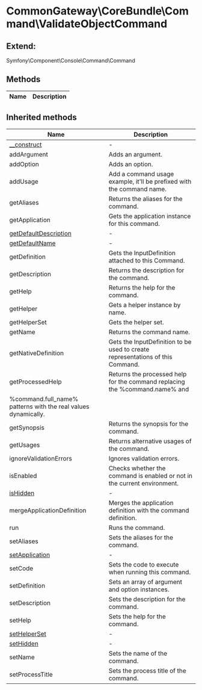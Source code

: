 # CommonGateway\CoreBundle\Command\ValidateObjectCommand  





## Extend:

Symfony\Component\Console\Command\Command

## Methods

| Name | Description |
|------|-------------|

## Inherited methods

| Name | Description |
|------|-------------|
| [__construct](https://secure.php.net/manual/en/symfony\component\console\command\command.__construct.php) | - |
|addArgument|Adds an argument.|
|addOption|Adds an option.|
|addUsage|Add a command usage example, it'll be prefixed with the command name.|
|getAliases|Returns the aliases for the command.|
|getApplication|Gets the application instance for this command.|
| [getDefaultDescription](https://secure.php.net/manual/en/symfony\component\console\command\command.getdefaultdescription.php) | - |
| [getDefaultName](https://secure.php.net/manual/en/symfony\component\console\command\command.getdefaultname.php) | - |
|getDefinition|Gets the InputDefinition attached to this Command.|
|getDescription|Returns the description for the command.|
|getHelp|Returns the help for the command.|
|getHelper|Gets a helper instance by name.|
|getHelperSet|Gets the helper set.|
|getName|Returns the command name.|
|getNativeDefinition|Gets the InputDefinition to be used to create representations of this Command.|
|getProcessedHelp|Returns the processed help for the command replacing the %command.name% and
%command.full_name% patterns with the real values dynamically.|
|getSynopsis|Returns the synopsis for the command.|
|getUsages|Returns alternative usages of the command.|
|ignoreValidationErrors|Ignores validation errors.|
|isEnabled|Checks whether the command is enabled or not in the current environment.|
| [isHidden](https://secure.php.net/manual/en/symfony\component\console\command\command.ishidden.php) | - |
|mergeApplicationDefinition|Merges the application definition with the command definition.|
|run|Runs the command.|
|setAliases|Sets the aliases for the command.|
| [setApplication](https://secure.php.net/manual/en/symfony\component\console\command\command.setapplication.php) | - |
|setCode|Sets the code to execute when running this command.|
|setDefinition|Sets an array of argument and option instances.|
|setDescription|Sets the description for the command.|
|setHelp|Sets the help for the command.|
| [setHelperSet](https://secure.php.net/manual/en/symfony\component\console\command\command.sethelperset.php) | - |
| [setHidden](https://secure.php.net/manual/en/symfony\component\console\command\command.sethidden.php) | - |
|setName|Sets the name of the command.|
|setProcessTitle|Sets the process title of the command.|


